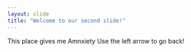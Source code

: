 ```yaml
---
layout: slide
title: "Welcome to our second slide!"
---
```

This place gives me Amnxiety
Use the left arrow to go back!
